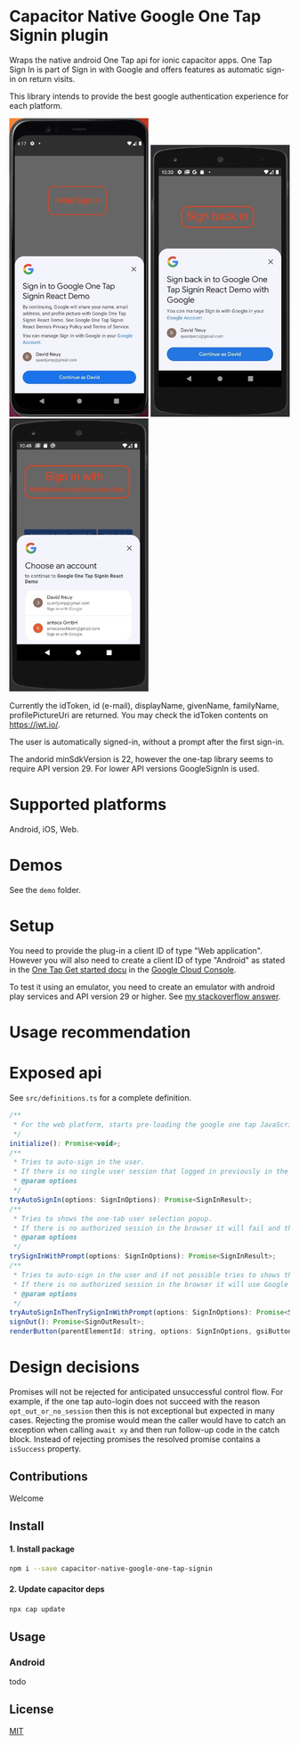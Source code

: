 # Capacitor Native Google One Tap Signin plugin

Wraps the native android One Tap api for ionic capacitor apps. One Tap Sign In is part of Sign in with Google and offers features as automatic sign-in on return visits.

This library intends to provide the best google authentication experience for each platform.

<img src="screenshots/one-tap-sign-in-demo-initial-sign-in.jpg" alt="One tap signin screenshot initial sign-in" width=250/>
<img src="screenshots/one-tap-sign-in-demo-sign-back-in.jpg" alt="One tap signin screenshot sign back in" width=250/>
<img src="screenshots/one-tap-sign-in-demo-without-filter-by-authorized-acounts.jpg" alt="One tap signin screenshot without filter by authorized accounts" width=250/>


Currently the idToken, id (e-mail), displayName, givenName, familyName, profilePictureUri are returned. You may check the idToken contents on https://jwt.io/.

The user is automatically signed-in, without a prompt after the first sign-in.

The andorid minSdkVersion is 22, however the one-tap library seems to require API version 29. For lower API versions GoogleSignIn is used.

# Supported platforms
Android, iOS, Web.

# Demos
See the `demo` folder.

# Setup
You need to provide the plug-in a client ID of type "Web application". However you will also need to create a client ID of type "Android" as stated in the [One Tap Get started docu](https://developers.google.cn/identity/one-tap/android/get-started) in the [Google Cloud Console](https://console.cloud.google.com/apis/dashboard).

To test it using an emulator, you need to create an emulator with android play services and API version 29 or higher. See [my stackoverflow answer](https://stackoverflow.com/questions/71325279/missing-featurename-auth-api-credentials-begin-sign-in-version-6/75285717#75285717).

# Usage recommendation


# Exposed api
See `src/definitions.ts` for a complete definition.

```JavaScript
/**
 * For the web platform, starts pre-loading the google one tap JavaScript library. Calling initialize is optional.
 */
initialize(): Promise<void>;
/**
 * Tries to auto-sign in the user.
 * If there is no single user session that logged in previously in the app, the sign-in will fail.
 * @param options 
 */
tryAutoSignIn(options: SignInOptions): Promise<SignInResult>;
/**
 * Tries to shows the one-tab user selection popup.
 * If there is no authorized session in the browser it will fail and the login button must be shown.
 * @param options 
 */
trySignInWithPrompt(options: SignInOptions): Promise<SignInResult>;
/**
 * Tries to auto-sign in the user and if not possible tries to shows the one-tab user selection.
 * If there is no authorized session in the browser it will use Google Sign in.
 * @param options 
 */
tryAutoSignInThenTrySignInWithPrompt(options: SignInOptions): Promise<SignInResult>;
signOut(): Promise<SignOutResult>;
renderButton(parentElementId: string, options: SignInOptions, gsiButtonConfiguration?: google.GsiButtonConfiguration): Promise<SignInResult>;
```

# Design decisions
Promises will not be rejected for anticipated unsuccessful control flow. For example, if the one tap auto-login does not succeed with the reason `opt_out_or_no_session` then this is not exceptional but expected in many cases. Rejecting the promise would mean the caller would have to catch an exception when calling `await xy` and then run follow-up code in the catch block. Instead of rejecting promises the resolved promise contains a `isSuccess` property.

## Contributions
Welcome

## Install

#### 1. Install package

```sh
npm i --save capacitor-native-google-one-tap-signin
```

#### 2. Update capacitor deps

```sh
npx cap update
```

## Usage

### Android

todo

## License

[MIT](./LICENSE)
